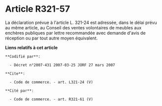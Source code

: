 # Article R321-57

La déclaration prévue à l'article L. 321-24 est adressée, dans le délai prévu au même article, au Conseil des ventes
volontaires de meubles aux enchères publiques par lettre recommandée avec demande d'avis de réception ou par tout autre moyen
équivalent.

**Liens relatifs à cet article**

	**Codifié par**:

	  - Décret n°2007-431 2007-03-25 JORF 27 mars 2007

	**Cite**:

	  - Code de commerce. - art. L321-24 (V)

	**Cité par**:

	  - Code de commerce. - art. R321-61 (V)
